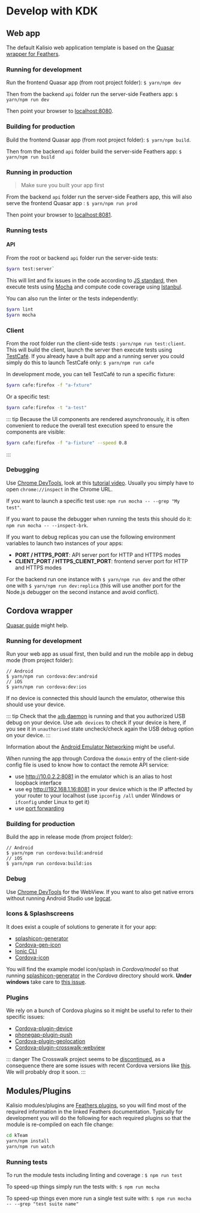 # Develop with KDK

## Web app

The default Kalisio web application template is based on the [Quasar wrapper for Feathers](https://github.com/quasarframework/quasar-wrapper-feathersjs-api).

### Running for development
Run the frontend Quasar app (from root project folder): `$ yarn/npm dev`

Then from the backend `api` folder run the server-side Feathers app: `$ yarn/npm run dev`

Then point your browser to [localhost:8080](http://localhost:8080).

### Building for production
Build the frontend Quasar app (from root project folder): `$ yarn/npm build`.

Then from the backend `api` folder build the server-side Feathers app: `$ yarn/npm run build`

### Running in production

> Make sure you built your app first

From the backend `api` folder run the server-side Feathers app, this will also serve the frontend Quasar app : `$ yarn/npm run prod`

Then point your browser to [localhost:8081](http://localhost:8081).

### Running tests

#### API 

From the root or backend `api` folder run the server-side tests: 

```bash
$yarn test:server`
```

This will lint and fix issues in the code according to [JS standard](https://github.com/feross/standard), then execute tests using [Mocha](https://mochajs.org/) and compute code coverage using [Istanbul](https://istanbul.js.org/).

You can also run the linter or the tests independently:

```bash
$yarn lint
$yarn mocha
```

### Client 

From the root folder run the client-side tests : `yarn/npm run test:client`. This will build the client, launch the server then execute tests using [TestCafé](https://github.com/DevExpress/testcafe). If you already have a built app and a running server you could simply do this to launch TestCafé only: `$ yarn/npm run cafe`

In development mode, you can tell TestCafé to run a specific fixture:

```bash
$yarn cafe:firefox -f "a-fxture"
```

Or a specific test:

```bash
$yarn cafe:firefox -t "a-test"
```

::: tip
Because the UI components are rendered asynchronously, it is often convenient to reduce the overall test execution speed to ensure the components are visible:

```bash
$yarn cafe:firefox -f "a-fixture" --speed 0.8
```
:::

### Debugging

Use [Chrome DevTools](https://medium.com/@paul_irish/debugging-node-js-nightlies-with-chrome-devtools-7c4a1b95ae27), look at this [tutorial video](https://www.youtube.com/watch?v=Xb_0awoShR8). Usually you simply have to open `chrome://inspect` in the Chrome URL.

If you want to launch a specific test use: `npm run mocha -- --grep "My test"`.

If you want to pause the debugger when running the tests this should do it: `npm run mocha -- --inspect-brk`.

If you want to debug replicas you can use the following environment variables to launch two instances of your apps:
* **PORT / HTTPS_PORT**: API server port for HTTP and HTTPS modes
* **CLIENT_PORT / HTTPS_CLIENT_PORT**: frontend server port for HTTP and HTTPS modes

For the backend run one instance with `$ yarn/npm run dev` and the other one with `$ yarn/npm run dev:replica` (this will use another port for the Node.js debugger on the second instance and avoid conflict).

## Cordova wrapper

[Quasar guide](https://quasar.dev/quasar-cli/developing-cordova-apps/introduction) might help.

### Running for development
Run your web app as usual first, then build and run the mobile app in debug mode (from project folder):
```
// Android
$ yarn/npm run cordova:dev:android
// iOS
$ yarn/npm run cordova:dev:ios
```

If no device is connected this should launch the emulator, otherwise this should use your device.

::: tip
Check that the [`adb` daemon](https://developer.android.com/studio/command-line/adb.html) is running and that you authorized USB debug on your device. Use `adb devices` to check if your device is here, if you see it in `unauthorised` state uncheck/check again the USB debug option on your device.
:::

Information about the [Android Emulator Networking](https://developer.android.com/studio/run/emulator-networking.html) might be useful.

When running the app through Cordova the `domain` entry of the client-side config file is used to know how to contact the remote API service:
* use http://10.0.2.2:8081 in the emulator which is an alias to host loopback interface
* use eg http://192.168.1.16:8081 in your device which is the IP affected by your router to your localhost (use `ipconfig /all` under Windows or `ifconfig` under Linux to get it)
* use [port forwarding](https://developers.google.com/web/tools/chrome-devtools/remote-debugging/local-server)

### Building for production
Build the app in release mode (from project folder): 
```
// Android
$ yarn/npm run cordova:build:android
// iOS
$ yarn/npm run cordova:build:ios
```

### Debug

Use [Chrome DevTools](https://developers.google.com/web/tools/chrome-devtools/remote-debugging/) for the WebView. If you want to also get native errors without running Android Studio use [logcat](https://ourcodeworld.com/articles/read/295/how-to-debug-java-code-in-a-Cordova-android-application-from-your-device-using-adb-in-windows).

### Icons & Splashscreens

It does exist a couple of solutions to generate it for your app:
* [splashicon-generator](https://github.com/eberlitz/splashicon-generator)
* [Cordova-gen-icon](https://www.npmjs.com/package/Cordova-gen-icon)
* [Ionic CLI](https://www.javascripttuts.com/how-to-automatically-generate-icons-and-splash-screens-with-the-ionic-cli/)
* [Cordova-icon](https://github.com/AlexDisler/Cordova-icon)

You will find the example model icon/splash in *Cordova/model* so that running [splashicon-generator](https://github.com/eberlitz/splashicon-generator) in the *Cordova* directory should work. **Under windows** take care to [this issue](https://github.com/eberlitz/splashicon-generator/issues/23).

### Plugins

We rely on a bunch of Cordova plugins so it might be useful to refer to their specific issues:
* [Cordova-plugin-device](https://github.com/apache/Cordova-plugin-device)
* [phonegap-plugin-push](https://github.com/phonegap/phonegap-plugin-push)
* [Cordova-plugin-geolocation](https://github.com/apache/Cordova-plugin-geolocation)
* [Cordova-plugin-crosswalk-webview](https://github.com/crosswalk-project/Cordova-plugin-crosswalk-webview)

::: danger
The Crosswalk project seems to be [discontinued](https://crosswalk-project.org/blog/crosswalk-final-release.html), as a consequence there are some issues with recent Cordova versions like [this](https://github.com/apache/Cordova-android/pull/417). We will probably drop it soon.
:::

## Modules/Plugins

Kalisio modules/plugins are [Feathers plugins](https://docs.feathersjs.com/guides/advanced/creating-a-plugin.html), so you will find most of the required information in the linked Feathers documentation. Typically for development you will do the following for each required plugins so that the module is re-compiled on each file change:
```bash
cd kTeam
yarn/npm install
yarn/npm run watch
```

### Running tests

To run the module tests including linting and coverage : `$ npm run test`

To speed-up things simply run the tests with: `$ npm run mocha`

To speed-up things even more run a single test suite with: `$ npm run mocha -- --grep "test suite name"`
